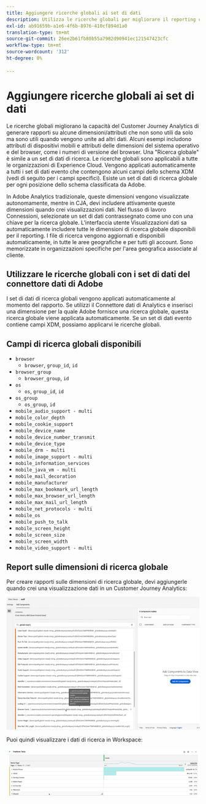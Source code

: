 ```yaml
---
title: Aggiungere ricerche globali ai set di dati
description: Utilizza le ricerche globali per migliorare il reporting con dimensioni utili nel Customer Journey Analytics.
exl-id: ab91659b-a1e6-4f6b-8976-410cf894d1a0
translation-type: tm+mt
source-git-commit: 26ee2b61fb80b55a7982d90941ec121547423cfc
workflow-type: tm+mt
source-wordcount: '312'
ht-degree: 0%

---
```


# Aggiungere ricerche globali ai set di dati

Le ricerche globali migliorano la capacità del Customer Journey Analytics di generare rapporti su alcune dimensioni/attributi che non sono utili da solo ma sono utili quando vengono unite ad altri dati. Alcuni esempi includono attributi di dispositivi mobili e attributi delle dimensioni del sistema operativo e del browser, come i numeri di versione del browser. Una &quot;Ricerca globale&quot; è simile a un set di dati di ricerca. Le ricerche globali sono applicabili a tutte le organizzazioni di Experience Cloud. Vengono applicati automaticamente a tutti i set di dati evento che contengono alcuni campi dello schema XDM (vedi di seguito per i campi specifici). Esiste un set di dati di ricerca globale per ogni posizione dello schema classificata da Adobe.

In Adobe Analytics tradizionale, queste dimensioni vengono visualizzate autonomamente, mentre in CJA, devi includere attivamente queste dimensioni quando crei visualizzazioni dati. Nel flusso di lavoro Connessioni, selezionate un set di dati contrassegnato come uno con una chiave per la ricerca globale. L’interfaccia utente Visualizzazioni dati sa automaticamente includere tutte le dimensioni di ricerca globale disponibili per il reporting. I file di ricerca vengono aggiornati e disponibili automaticamente, in tutte le aree geografiche e per tutti gli account. Sono memorizzate in organizzazioni specifiche per l&#39;area geografica associate al cliente.

## Utilizzare le ricerche globali con i set di dati del connettore dati di Adobe

I set di dati di ricerca globali vengono applicati automaticamente al momento del rapporto. Se utilizzi il Connettore dati di Analytics e inserisci una dimensione per la quale Adobe fornisce una ricerca globale, questa ricerca globale viene applicata automaticamente. Se un set di dati evento contiene campi XDM, possiamo applicarvi le ricerche globali.

## Campi di ricerca globali disponibili

* `browser`
   * `browser`, `group_id`, `id`
* `browser_group`
   * `browser_group`, `id`
* `os`
   * `os`,  `group_id`,  `id`
* `os_group`
   * `os_group`,  `id`
* `mobile_audio_support - multi`
* `mobile_color_depth`
* `mobile_cookie_support`
* `mobile_device_name`
* `mobile_device_number_transmit`
* `mobile_device_type`
* `mobile_drm - multi`
* `mobile_image_support - multi`
* `mobile_information_services`
* `mobile_java_vm - multi`
* `mobile_mail_decoration`
* `mobile_manufacturer`
* `mobile_max_bookmark_url_length`
* `mobile_max_browser_url_length`
* `mobile_max_mail_url_length`
* `mobile_net_protocols - multi`
* `mobile_os`
* `mobile_push_to_talk`
* `mobile_screen_height`
* `mobile_screen_size`
* `mobile_screen_width`
* `mobile_video_support - multi`

## Report sulle dimensioni di ricerca globale

Per creare rapporti sulle dimensioni di ricerca globale, devi aggiungerle quando crei una visualizzazione dati in un Customer Journey Analytics:

![](assets/global-lookup.png)

Puoi quindi visualizzare i dati di ricerca in Workspace:

![](assets/gl-reporting.png)
